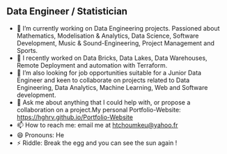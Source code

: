 ## Data Engineer / Statistician

- 🔭 I’m currently working on Data Engineering projects. Passioned about Mathematics, Modelisation & Analytics, Data Science, Software Development, Music & Sound-Engineering, Project Management and Sports.
- 🌱 I recently worked on Data Bricks, Data Lakes, Data Warehouses, Remote Deployment and automation with Terraform.
- 👯 I’m also looking for job opportunities suitable for a Junior Data Engineer and keen to collaborate on projects related to Data Engineering, Data Analytics, Machine Learning, Web and Software development.
- 💬 Ask me about anything that I could help with, or propose a collaboration on a project.My personal Portfolio-Website: https://hghrv.github.io/Portfolio-Website
- 📫 How to reach me: email me at htchoumkeu@yahoo.fr
- 😄 Pronouns: He
- ⚡ Riddle: Break the egg and you can see the sun again !

<!--
**Hghrv/hghrv** is a ✨ _special_ ✨ repository because its `README.md` (this file) appears on your GitHub profile.

Here are some ideas to get you started:

- 🔭 I’m currently working on ...
- 🌱 I’m currently learning ...
- 👯 I’m looking to collaborate on ...
- 🤔 I’m looking for help with ...
- 💬 Ask me about ...
- 📫 How to reach me: ...
- 😄 Pronouns: ...
- ⚡ Fun fact: ...
-->
